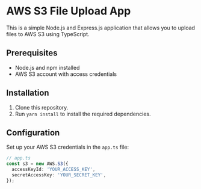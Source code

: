 # AWS S3 File Upload App

This is a simple Node.js and Express.js application that allows you to upload files to AWS S3 using TypeScript.

## Prerequisites

- Node.js and npm installed
- AWS S3 account with access credentials

## Installation

1. Clone this repository.
2. Run `yarn install` to install the required dependencies.

## Configuration

Set up your AWS S3 credentials in the `app.ts` file:

```typescript
// app.ts
const s3 = new AWS.S3({
  accessKeyId: 'YOUR_ACCESS_KEY',
  secretAccessKey: 'YOUR_SECRET_KEY',
});
